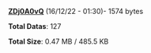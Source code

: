[**ZDj0A0vQ**](/data/ZDj0A0vQ.txt) (16/12/22 - 01:30)- 1574 bytes

**Total Datas**: 127

**Total Size**: 0.47 MB / 485.5 KB